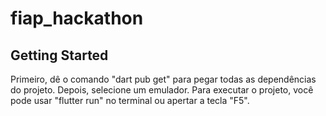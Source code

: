 # fiap_hackathon

## Getting Started

Primeiro, dê o comando "dart pub get" para pegar todas as dependências do projeto. Depois, selecione um emulador.
Para executar o projeto, você pode usar "flutter run" no terminal ou apertar a tecla "F5".
